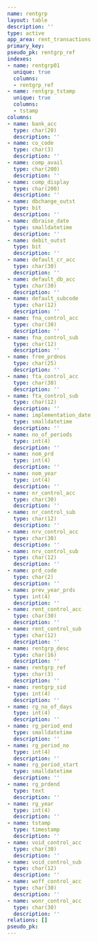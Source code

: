 ```yaml
---
name: rentgrp
layout: table
description: ''
type: active
app_area: rent_transactions
primary_key: 
pseudo_pk: rentgrp_ref
indexes:
- name: rentgrp01
  unique: true
  columns:
  - rentgrp_ref
- name: rentgrp_tstamp
  unique: true
  columns:
  - tstamp
columns:
- name: bank_acc
  type: char(20)
  description: ''
- name: co_code
  type: char(3)
  description: ''
- name: comp_avail
  type: char(200)
  description: ''
- name: comp_display
  type: char(200)
  description: ''
- name: dbchange_outst
  type: bit
  description: ''
- name: dbraise_date
  type: smalldatetime
  description: ''
- name: debit_outst
  type: bit
  description: ''
- name: default_cr_acc
  type: char(30)
  description: ''
- name: default_db_acc
  type: char(30)
  description: ''
- name: default_subcode
  type: char(12)
  description: ''
- name: fna_control_acc
  type: char(30)
  description: ''
- name: fna_control_sub
  type: char(12)
  description: ''
- name: free_prdnos
  type: char(25)
  description: ''
- name: fta_control_acc
  type: char(30)
  description: ''
- name: fta_control_sub
  type: char(12)
  description: ''
- name: implementation_date
  type: smalldatetime
  description: ''
- name: no_of_periods
  type: int(4)
  description: ''
- name: nom_prd
  type: int(4)
  description: ''
- name: nom_year
  type: int(4)
  description: ''
- name: nr_control_acc
  type: char(30)
  description: ''
- name: nr_control_sub
  type: char(12)
  description: ''
- name: nrv_control_acc
  type: char(30)
  description: ''
- name: nrv_control_sub
  type: char(12)
  description: ''
- name: prd_code
  type: char(2)
  description: ''
- name: prev_year_prds
  type: int(4)
  description: ''
- name: rent_control_acc
  type: char(30)
  description: ''
- name: rent_control_sub
  type: char(12)
  description: ''
- name: rentgrp_desc
  type: char(16)
  description: ''
- name: rentgrp_ref
  type: char(3)
  description: ''
- name: rentgrp_sid
  type: int(4)
  description: ''
- name: rg_no_of_days
  type: int(4)
  description: ''
- name: rg_period_end
  type: smalldatetime
  description: ''
- name: rg_period_no
  type: int(4)
  description: ''
- name: rg_period_start
  type: smalldatetime
  description: ''
- name: rg_prdend
  type: text
  description: ''
- name: rg_year
  type: int(4)
  description: ''
- name: tstamp
  type: timestamp
  description: ''
- name: void_control_acc
  type: char(30)
  description: ''
- name: void_control_sub
  type: char(12)
  description: ''
- name: woff_control_acc
  type: char(30)
  description: ''
- name: wonr_control_acc
  type: char(30)
  description: ''
relations: []
pseudo_pk: 
---
```


